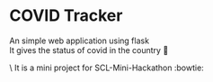 # COVID Tracker
An simple web application using flask\
It gives the status of covid in the country :rocket:

\ It is a mini project for SCL-Mini-Hackathon :bowtie:
